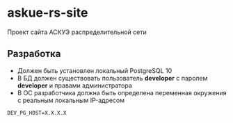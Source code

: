 # askue-rs-site

Проект сайта АСКУЭ распределительной сети

## Разработка

* Должен быть установлен локальный PostgreSQL 10
* В БД должен существовать пользователь **developer** с паролем **developer** и правами администратора
* В ОС разработчика должна быть определена переменная окружения с реальным локальным IP-адресом 

```
DEV_PG_HOST=X.X.X.X
```
